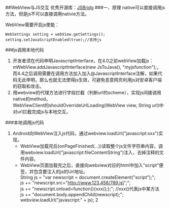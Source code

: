 ##WebView与JS交互
优秀开源库：[JSBridg](https://github.com/lzyzsd/JsBridge)
###一、原理
native可以直接调用js方法，但是js不可以直接调用nativie方法。  
  

WebView需要开启js使能：  
```
WebSettings setting = webView.getSettings();       
setting.setJavaScriptEnabled(true);//支持js
```

###js调用本地代码
1. 开发者须在代码申明JavascriptInterface，在4.0之前webView加载js：mWebView.addJavascriptInterface(new JsToJava(), "myjsfunction");，而4.4之后调用需要在调用方法加入加入@JavascriptInterface注解，如果代码无此申明，那么也就无法使得js生效，可避免恶意网页利用js对安卓客户端的窃取和攻击。
2. 用webview的代理方法进行字段拦截（判断url的scheme），实现js间接调用native的method。  
   WebViewClient的shouldOverrideUrlLoading(WebView view, String url)中对url拦截完成js与本地交互。

###本地调用js代码
1. Android向WebView注入js代码，通过webview.loadUrl("javascript:xxx")实现。
   + WebView加载完后(onPageFinished(...))读取整个js文件字符串内容，调用webview.loadUrl("javascript:fileContentString")注入，去掉注释的文件内容。
   + WebView页面加载完之后，直接向webview对应的html中加入"script"便签，并包含要注入的js的Url地址。  
	String js = "var newscript = document.createElement(\"script\");";  
	js += "newscript.src=\"http://www.123.456/789.js\";";  
	js += "newscript.onload=function(){xxx();};";  //xxx()代表js中某方法  
	js += "document.body.appendChild(newscript);";  
	webview.loadUrl("javascript:" + js);
2
